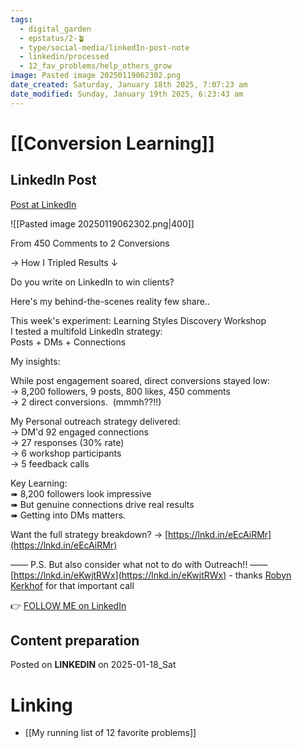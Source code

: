 ```yaml
---
tags:
  - digital_garden
  - epstatus/2-🪴
  - type/social-media/linkedIn-post-note
  - linkedin/processed
  - 12_fav_problems/help_others_grow
image: Pasted image 20250119062302.png
date_created: Saturday, January 18th 2025, 7:07:23 am
date_modified: Sunday, January 19th 2025, 6:23:43 am
---
```

# [[Conversion Learning]]
## LinkedIn Post
[Post at LinkedIn](https://www.linkedin.com/posts/sebastiankamilli_from-450-comments-to-2-conversions-how-activity-7286276205249458177-3jv1?utm_source=share&utm_medium=member_desktop)

![[Pasted image 20250119062302.png|400]]

From 450 Comments to 2 Conversions  
  
→ How I Tripled Results ↓  
  
Do you write on LinkedIn to win clients?  
  
Here's my behind-the-scenes reality few share..  
  
This week's experiment: Learning Styles Discovery Workshop  
I tested a multifold LinkedIn strategy:  
Posts + DMs + Connections  
  
My insights:  
  
While post engagement soared, direct conversions stayed low:  
→ 8,200 followers, 9 posts, 800 likes, 450 comments  
→ 2 direct conversions.  (mmmh??!!)  
  
My Personal outreach strategy delivered:  
→ DM'd 92 engaged connections  
→ 27 responses (30% rate)  
→ 6 workshop participants  
→ 5 feedback calls  
  
Key Learning:  
➠ 8,200 followers look impressive  
➠ But genuine connections drive real results  
➠ Getting into DMs matters.  

Want the full strategy breakdown? → [https://lnkd.in/eEcAiRMr](https://lnkd.in/eEcAiRMr)  
  
—— P.S. But also consider what not to do with Outreach!! ——  
[https://lnkd.in/eKwjtRWx](https://lnkd.in/eKwjtRWx) - thanks [Robyn Kerkhof](https://www.linkedin.com/in/robyn-kerkhof/) for that important call

👉 [FOLLOW ME on LinkedIn](https://www.linkedin.com/comm/mynetwork/discovery-see-all?usecase=PEOPLE_FOLLOWS&followMember=sebastiankamilli)

## Content preparation

Posted on **LINKEDIN** on 2025-01-18_Sat
# Linking
+ [[My running list of 12 favorite problems]]